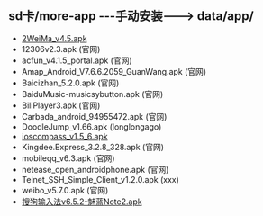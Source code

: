 ## sd卡/more-app ---手动安装---> data/app/

* [2WeiMa_v4.5.apk](http://android.25pp.com/detail_248799.html)
* 12306v2.3.apk (官网)
* acfun_v4.1.5_portal.apk (官网)
* Amap_Android_V7.6.6.2059_GuanWang.apk (官网)
* Baicizhan_5.2.0.apk (官网)
* BaiduMusic-musicsybutton.apk (官网)
* BiliPlayer3.apk (官网)
* Carbada_android_94955472.apk (官网)
* DoodleJump_v1.66.apk (longlongago)
* [ioscompass_v1.5_6.apk](http://soft.shouji.com.cn/down/31064.html)
* Kingdee.Express_3.2.8_328.apk (官网)
* mobileqq_v6.3.apk (官网)
* netease_open_androidphone.apk (官网)
* Telnet_SSH_Simple_Client_v1.2.0.apk (xxx)
* weibo_v5.7.0.apk (官网)
* [搜狗输入法v6.5.2-魅蓝Note2.apk](http://bbs.zhiyoo.com/thread-9664671-1-1.html)
